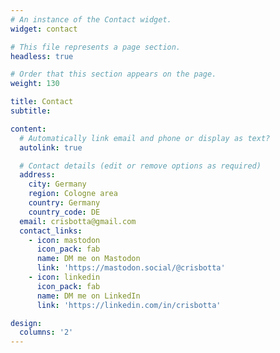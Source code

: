 ```yaml
---
# An instance of the Contact widget.
widget: contact

# This file represents a page section.
headless: true

# Order that this section appears on the page.
weight: 130

title: Contact
subtitle:

content:
  # Automatically link email and phone or display as text?
  autolink: true

  # Contact details (edit or remove options as required)
  address:
    city: Germany
    region: Cologne area
    country: Germany
    country_code: DE
  email: crisbotta@gmail.com
  contact_links:
    - icon: mastodon
      icon_pack: fab
      name: DM me on Mastodon
      link: 'https://mastodon.social/@crisbotta'
    - icon: linkedin
      icon_pack: fab
      name: DM me on LinkedIn
      link: 'https://linkedin.com/in/crisbotta'

design:
  columns: '2'
---
```

